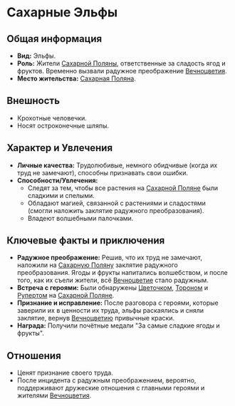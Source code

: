 # Сахарные Эльфы

## Общая информация

- **Вид:** Эльфы.
- **Роль:** Жители [Сахарной Поляны](places/saharnaya_polyana.md), ответственные за сладость ягод и фруктов. Временно вызвали радужное преображение [Вечноцветия](places/vechnotsvetie_korolevstvo.md).
- **Место жительства:** [Сахарная Поляна](places/saharnaya_polyana.md).

## Внешность

- Крохотные человечки.
- Носят остроконечные шляпы.

## Характер и Увлечения

- **Личные качества:** Трудолюбивые, немного обидчивые (когда их труд не замечают), способны признавать свои ошибки.
- **Способности/Увлечения:**
  - Следят за тем, чтобы все растения на [Сахарной Поляне](places/saharnaya_polyana.md) были сладкими и спелыми.
  - Обладают магией, связанной с растениями и сладостями (смогли наложить заклятие радужного преобразования).
  - Владеют волшебными палочками.

## Ключевые факты и приключения

- **Радужное преображение:** Решив, что их труд не замечают, наложили на [Сахарную Поляну](places/saharnaya_polyana.md) заклятие радужного преобразования. Ягоды и фрукты напитались волшебством, и после того, как их съели жители, всё [Вечноцветие](places/vechnotsvetie_korolevstvo.md) стало радужным.
- **Встреча с героями:** Были обнаружены [Цветочком](characters/main_heroes/cvetochek.md), [Тороном](characters/main_heroes/toron.md) и [Рупертом](characters/main_heroes/rupert.md) на [Сахарной Поляне](places/saharnaya_polyana.md).
- **Признание и исправление:** После разговора с героями, которые заверили их в ценности их труда, эльфы раскаялись и сняли заклятие, вернув [Вечноцветию](places/vechnotsvetie_korolevstvo.md) привычные краски.
- **Награда:** Получили почётные медали "За самые сладкие ягоды и фрукты".

## Отношения

- Ценят признание своего труда.
- После инцидента с радужным преображением, вероятно, поддерживают дружеские отношения с главными героями и жителями [Вечноцветия](places/vechnotsvetie_korolevstvo.md).
